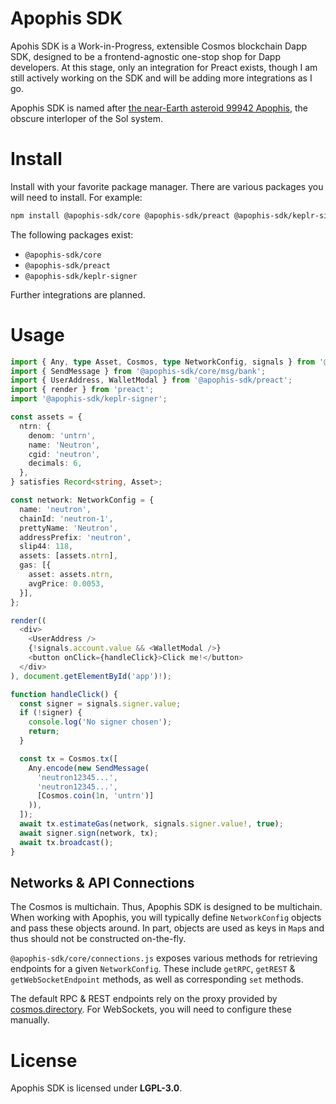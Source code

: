 # Apophis SDK
Apohis SDK is a Work-in-Progress, extensible Cosmos blockchain Dapp SDK, designed to be a frontend-agnostic one-stop shop for Dapp developers. At this stage, only an integration for Preact exists, though I am still actively working on the SDK and will be adding more integrations as I go.

Apophis SDK is named after [the near-Earth asteroid 99942 Apophis](https://en.wikipedia.org/wiki/99942_Apophis), the obscure interloper of the Sol system.

# Install
Install with your favorite package manager. There are various packages you will need to install. For example:

```bash
npm install @apophis-sdk/core @apophis-sdk/preact @apophis-sdk/keplr-signer
```

The following packages exist:

- `@apophis-sdk/core`
- `@apophis-sdk/preact`
- `@apophis-sdk/keplr-signer`

Further integrations are planned.

# Usage
```typescript
import { Any, type Asset, Cosmos, type NetworkConfig, signals } from '@apophis-sdk/core';
import { SendMessage } from '@apophis-sdk/core/msg/bank';
import { UserAddress, WalletModal } from '@apophis-sdk/preact';
import { render } from 'preact';
import '@apophis-sdk/keplr-signer';

const assets = {
  ntrn: {
    denom: 'untrn',
    name: 'Neutron',
    cgid: 'neutron',
    decimals: 6,
  },
} satisfies Record<string, Asset>;

const network: NetworkConfig = {
  name: 'neutron',
  chainId: 'neutron-1',
  prettyName: 'Neutron',
  addressPrefix: 'neutron',
  slip44: 118,
  assets: [assets.ntrn],
  gas: [{
    asset: assets.ntrn,
    avgPrice: 0.0053,
  }],
};

render((
  <div>
    <UserAddress />
    {!signals.account.value && <WalletModal />}
    <button onClick={handleClick}>Click me!</button>
  </div>
), document.getElementById('app')!);

function handleClick() {
  const signer = signals.signer.value;
  if (!signer) {
    console.log('No signer chosen');
    return;
  }

  const tx = Cosmos.tx([
    Any.encode(new SendMessage(
      'neutron12345...',
      'neutron12345...',
      [Cosmos.coin(1n, 'untrn')]
    )),
  ]);
  await tx.estimateGas(network, signals.signer.value!, true);
  await signer.sign(network, tx);
  await tx.broadcast();
}
```

## Networks & API Connections
The Cosmos is multichain. Thus, Apophis SDK is designed to be multichain. When working with Apophis, you will typically define `NetworkConfig` objects and pass these objects around. In part, objects are used as keys in `Map`s and thus should not be constructed on-the-fly.

`@apophis-sdk/core/connections.js` exposes various methods for retrieving endpoints for a given `NetworkConfig`. These include `getRPC`, `getREST` & `getWebSocketEndpoint` methods, as well as corresponding `set` methods.

The default RPC & REST endpoints rely on the proxy provided by [cosmos.directory](https://cosmos.directory). For WebSockets, you will need to configure these manually.

# License
Apophis SDK is licensed under **LGPL-3.0**.
